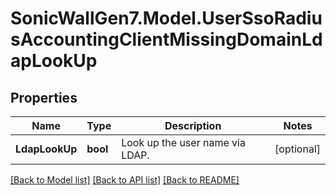 # SonicWallGen7.Model.UserSsoRadiusAccountingClientMissingDomainLdapLookUp

## Properties

Name | Type | Description | Notes
------------ | ------------- | ------------- | -------------
**LdapLookUp** | **bool** | Look up the user name via LDAP. | [optional] 

[[Back to Model list]](../README.md#documentation-for-models) [[Back to API list]](../README.md#documentation-for-api-endpoints) [[Back to README]](../README.md)

